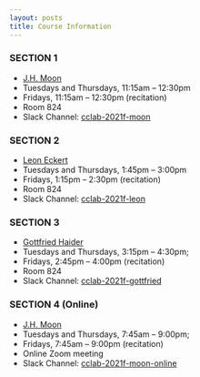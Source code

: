 ```yaml
---
layout: posts
title: Course Information
---
```


### SECTION 1
- [J.H. Moon](mailto:jh.moon@nyu.edu)
- Tuesdays and Thursdays, 11:15am – 12:30pm
- Fridays, 11:15am – 12:30pm (recitation)
- Room 824
- Slack Channel: [cclab-2021f-moon](https://imaallclasses.slack.com/archives/C02B9BZLK9V)

### SECTION 2
- [Leon Eckert](mailto:leon.eckert@nyu.edu)
- Tuesdays and Thursdays, 1:45pm – 3:00pm
- Fridays, 1:15pm – 2:30pm (recitation)
- Room 824
- Slack Channel: [cclab-2021f-leon](https://imaallclasses.slack.com/archives/C02BQ9W00FM)

### SECTION 3
- [Gottfried Haider](mailto:gh2267@nyu.edu)
- Tuesdays and Thursdays, 3:15pm – 4:30pm;
- Fridays, 2:45pm – 4:00pm (recitation)
- Room 824
- Slack Channel: [cclab-2021f-gottfried](https://imaallclasses.slack.com/archives/C02BM3E2PEZ)

### SECTION 4 (Online)
- [J.H. Moon](mailto:jh.moon@nyu.edu)
- Tuesdays and Thursdays, 7:45am – 9:00pm;
- Fridays, 7:45am – 9:00pm (recitation)
- Online Zoom meeting
- Slack Channel: [cclab-2021f-moon-online](https://imaallclasses.slack.com/archives/C02CRFU1PEX)
